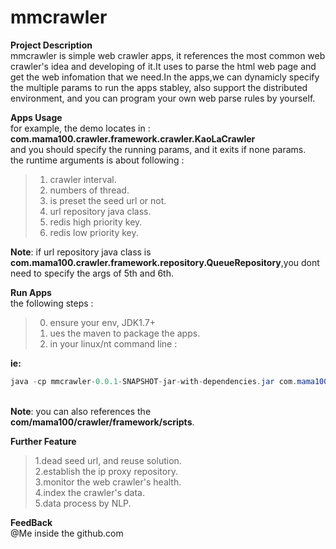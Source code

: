 # mmcrawler
<b>Project Description</b></br>
  mmcrawler is simple web crawler apps, it references the most common web crawler's idea and developing of it.It uses to parse     the html web page and get the web infomation that we need.In the apps,we can dynamicly specify the multiple params to run the    apps stabley, also support the distributed environment, and you can program your own web parse rules by yourself.
  
<b>Apps Usage</b></br>
for example, the demo locates in : <b>com.mama100.crawler.framework.crawler.KaoLaCrawler</b><br>
and you should specify the running params, and it exits if none params.<br>
the runtime arguments is about following :
>1. crawler interval.<br>
>2. numbers of thread.<br>
>3. is preset the seed url or not.<br>
>4. url repository java class.<br>
>5. redis high priority key.<br>
>6. redis low priority key.<br>

<b>Note</b>: if url repository java class is <b>com.mama100.crawler.framework.repository.QueueRepository</b>,you dont need to specify the args of 5th and 6th.<br>

<b>Run Apps</b></br>
the following steps :<br>
>0. ensure your env, JDK1.7+
>1. ues the maven to package the apps.</br>
>2. in your linux/nt command line :</br>

<b>ie:</b><br> 
```JAVA
java -cp mmcrawler-0.0.1-SNAPSHOT-jar-with-dependencies.jar com.mama100.crawler.framework.crawler.KaoLaCrawler 2000 20 false com.mama100.crawler.framework.repository.RedisRepository crawler.todo.high.163.kaola crawler.todo.low.163.kaola
```

<br><b>Note</b>: you can also references the <b>com/mama100/crawler/framework/scripts</b>.</br>

<b>Further Feature</b></br>
>1.dead seed url, and reuse solution.</br>
>2.establish the ip proxy repository.</br>
>3.monitor the web crawler's health.</br>
>4.index the crawler's data.</br>
>5.data process by NLP.

<b>FeedBack</b></br>
@Me inside the github.com



